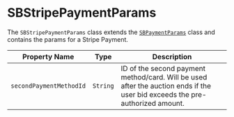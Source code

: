 # SBStripePaymentParams

The `SBStripePaymentParams` class extends the [`SBPaymentParams`](object-model/sbpaymentparams) class and contains the
params for a Stripe Payment.

| **Property Name** | **Type** | **Description** |
|-|-|-|
| `secondPaymentMethodId` | `String` | ID of the second payment method/card. Will be used after the auction ends if the user bid exceeds the pre-authorized amount. |
